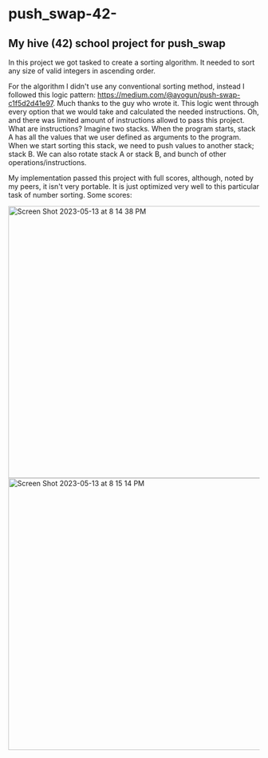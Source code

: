 # push_swap-42-
## My hive (42) school project for push_swap

In this project we got tasked to create a sorting algorithm. It needed to sort any size of valid integers in ascending order.

For the algorithm I didn't use any conventional sorting method, instead I followed this logic pattern: https://medium.com/@ayogun/push-swap-c1f5d2d41e97. Much thanks to the guy who wrote it. This logic went through every option that we would take and calculated the needed instructions. Oh, and there was limited amount of instructions allowd to pass this project. What are instructions? Imagine two stacks. When the program starts, stack A has all the values that we user defined as arguments to the program. When we start sorting this stack, we need to push values to another stack; stack B. We can also rotate stack A or stack B, and bunch of other operations/instructions. 

My implementation passed this project with full scores, although, noted by my peers, it isn't very portable. It is just optimized very well to this particular task of number sorting.
Some scores:

<img width="546" alt="Screen Shot 2023-05-13 at 8 14 38 PM" src="https://github.com/kenlies/push_swap-42-/assets/97135325/feb6a379-3553-4667-b211-6f2b0050d1cc">

<img width="546" alt="Screen Shot 2023-05-13 at 8 15 14 PM" src="https://github.com/kenlies/push_swap-42-/assets/97135325/5142b6a9-17ad-4121-844e-0d5ecdb2e0ab">
